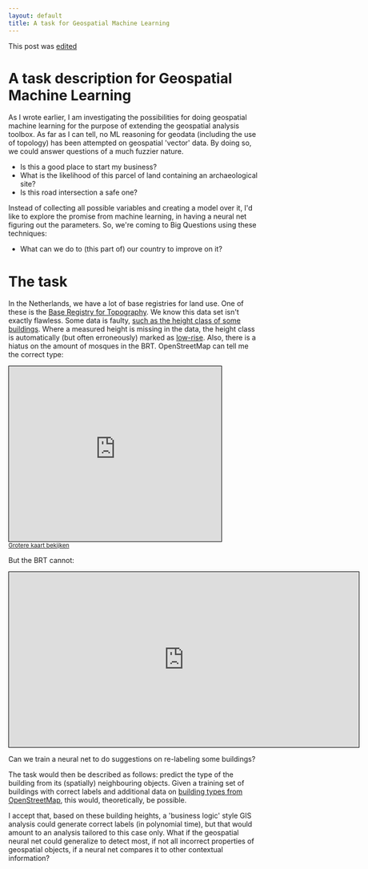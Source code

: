 ```yaml
---
layout: default
title: A task for Geospatial Machine Learning
---
```


This post was [edited](https://github.com/reinvantveer/reinvantveer.github.io/commits/master/_posts/2017-06-22-geospatial-ml-task.md)

# A task description for Geospatial Machine Learning

As I wrote earlier, I am investigating the possibilities for doing geospatial machine learning for the purpose of extending the geospatial analysis toolbox. As far as I can tell, no ML reasoning for geodata (including the use of topology) has been attempted on geospatial 'vector' data. By doing so, we could answer questions of a much fuzzier nature. 
* Is this a good place to start my business? 
* What is the likelihood of this parcel of land containing an archaeological site? 
* Is this road intersection a safe one? 

Instead of collecting all possible variables and creating a model over it, I'd like to explore the promise from machine learning, in having a neural net figuring out the parameters. So, we're coming to Big Questions using these techniques:
* What can we do to (this part of) our country to improve on it? 

# The task
In the Netherlands, we have a lot of base registries for land use. One of these is the [Base Registry for Topography](https://brt.basisregistraties.overheid.nl). We know this data set isn't exactly flawless. Some data is faulty, [such as the height class of some buildings](https://data.labs.pdok.nl/stories/brt-hoogteklasse/). Where a measured height is missing in the data, the height class is automatically (but often erroneously) marked as [low-rise](https://en.wikipedia.org/wiki/Low-rise). Also, there is a hiatus on the amount of mosques in the BRT. OpenStreetMap can tell me the correct type:

<iframe width="425" height="350" frameborder="0" scrolling="no" marginheight="0" marginwidth="0" src="http://www.openstreetmap.org/export/embed.html?bbox=6.198330223560334%2C52.14166168660521%2C6.200840771198274%2C52.14270036478947&amp;layer=mapnik" style="border: 1px solid black"></iframe>
<br/><small><a href="https://www.openstreetmap.org/#map=19/52.14218/6.19959">Grotere kaart bekijken</a></small>

But the BRT cannot:
<iframe width="700" height="350" frameborder="0" scrolling="auto" marginheight="0" marginwidth="0" src="https://brt.basisregistraties.overheid.nl/top10nl/doc/gebouw/117740482" style="border: 1px solid black"></iframe>
 
 Can we train a neural net to do suggestions on re-labeling some buildings?
 
 The task would then be described as follows: predict the type of the building from its (spatially) neighbouring objects. Given a training set of buildings with correct labels and additional data on [building types from OpenStreetMap](https://download.geofabrik.de/europe/netherlands.html), this would, theoretically, be possible.
 
I accept that, based on these building heights, a 'business logic' style GIS analysis could generate correct labels (in polynomial time), but that would amount to an analysis tailored to this case only. What if the geospatial neural net could generalize to detect most, if not all incorrect properties of geospatial objects, if a neural net compares it to other contextual information? 